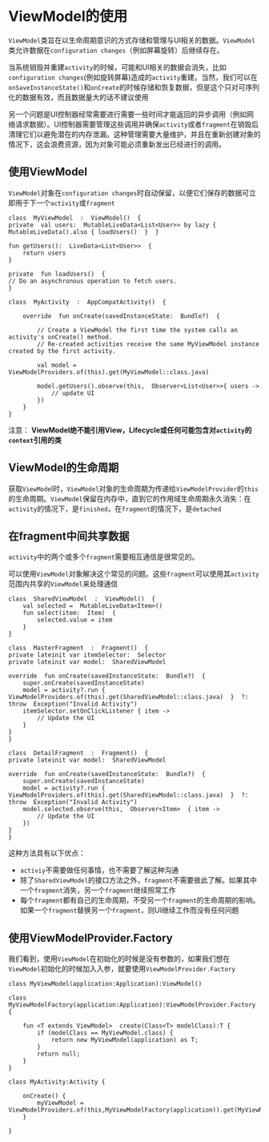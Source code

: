 # ViewModel的使用

`ViewModel`类旨在以生命周期意识的方式存储和管理与UI相关的数据。`ViewModel`类允许数据在`configuration changes`（例如屏幕旋转）后继续存在。

当系统销毁并重建`activity`的时候，可能和UI相关的数据会消失，比如`configuration changes`(例如旋转屏幕)造成的`activity`重建。当然，我们可以在`onSaveInstanceState()`和`onCreate`的时候存储和恢复数据，但是这个只对可序列化的数据有效，而且数据量大的话不建议使用

另一个问题是UI控制器经常需要进行需要一些时间才能返回的异步调用（例如网络请求数据）。UI控制器需要管理这些调用并确保`activity`或者`fragment`在销毁后清理它们以避免潜在的内存泄漏。这种管理需要大量维护，并且在重新创建对象的情况下，这会浪费资源，因为对象可能必须重新发出已经进行的调用。


## 使用ViewModel
`ViewModel`对象在`configuration changes`时自动保留，以便它们保存的数据可立即用于下一个`activity`或`fragment`

```
class  MyViewModel  :  ViewModel()  {  
private  val users:  MutableLiveData<List<User>> by lazy {  MutableLiveData().also { loadUsers()  }  }  

fun getUsers():  LiveData<List<User>>  {  
	return users 
}  

private  fun loadUsers()  {  
// Do an asynchronous operation to fetch users.  
}
```
```
class  MyActivity  :  AppCompatActivity()  {  

	override  fun onCreate(savedInstanceState:  Bundle?)  {  

		// Create a ViewModel the first time the system calls an activity's onCreate() method. 
		// Re-created activities receive the same MyViewModel instance created by the first activity.  

		val model =  ViewModelProviders.of(this).get(MyViewModel::class.java) 

		model.getUsers().observe(this,  Observer<List<User>>{ users ->  
			// update UI 
		})  
	}  
}
```

注意： **ViewModel绝不能引用View，Lifecycle或任何可能包含对`activity`的`context`引用的类**

## ViewModel的生命周期

获取`ViewMode`l时，`ViewModel`对象的生命周期为传递给`ViewModelProvider`的`this`的生命周期。`ViewModel`保留在内存中，直到它的作用域生命周期永久消失：在`activity`的情况下，是`finished`，在`fragment`的情况下，是`detached`

## 在fragment中间共享数据

`activity`中的两个或多个`fragment`需要相互通信是很常见的。

可以使用`ViewModel`对象解决这个常见的问题。这些`fragment`可以使用其`activity`范围内共享的`ViewModel`来处理通信

```
class  SharedViewModel  :  ViewModel()  { 
	val selected =  MutableLiveData<Item>()  
	fun select(item:  Item)  { 
		selected.value = item 
	}  
}  
  
class  MasterFragment  :  Fragment()  {  
private lateinit var itemSelector:  Selector  
private lateinit var model:  SharedViewModel  

override  fun onCreate(savedInstanceState:  Bundle?)  {  
	super.onCreate(savedInstanceState) 
	model = activity?.run {  ViewModelProviders.of(this).get(SharedViewModel::class.java)  }  ?:  throw  Exception("Invalid Activity") 
	itemSelector.setOnClickListener { item ->  
		// Update the UI  
	}  
}  
}  
  
class  DetailFragment  :  Fragment()  {  
private lateinit var model:  SharedViewModel  

override  fun onCreate(savedInstanceState:  Bundle?)  {  
	super.onCreate(savedInstanceState) 
	model = activity?.run {  ViewModelProviders.of(this).get(SharedViewModel::class.java)  }  ?:  throw  Exception("Invalid Activity") 
	model.selected.observe(this,  Observer<Item>  { item ->  
		// Update the UI  
	})  
}  
}
```

这种方法具有以下优点：

* `activiy`不需要做任何事情，也不需要了解这种沟通
* 除了`SharedViewModel`的接口方法之外，`fragment`不需要彼此了解。如果其中一个`fragment`消失，另一个`fragment`继续照常工作
* 每个`fragment`都有自己的生命周期，不受另一个`fragment`的生命周期的影响。如果一个`fragment`替换另一个`fragment`，则UI继续工作而没有任何问题

## 使用ViewModelProvider.Factory

我们看到，使用`ViewModel`在初始化的时候是没有参数的，如果我们想在`ViewModel`初始化的时候加入入参，就要使用`ViewModelProvider.Factory`

```
class MyViewModel(application:Application):ViewModel()

class MyViewModelFactory(application:Application):ViewModelProvider.Factory {
	
	fun <T extends ViewModel>  create(Class<T> modelClass):T {
        if (modelClass == MyViewModel.class) {
            return new MyViewModel(application) as T;
        }
        return null;
    }
}

class MyActivity:Activity {

	onCreate() {
		myViewModel = ViewModelProviders.of(this,MyViewModelFactory(application)).get(MyViewModel::class)
	}

}
```
<!--stackedit_data:
eyJoaXN0b3J5IjpbLTE3MTI0NTc1MTYsLTE3ODA2NzEzMDQsNj
Q3NTM4ODU0XX0=
-->